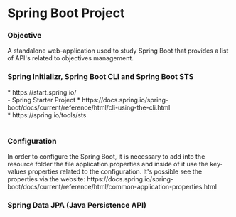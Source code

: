<h1>Spring Boot Project</h1>

<h3>Objective</h3>
A standalone web-application used to study Spring Boot that provides a list of API's related to objectives management.

<BR>
<h3>Spring Initializr, Spring Boot CLI and Spring Boot STS</h3>
* https://start.spring.io/<BR> - Spring Starter Project
* https://docs.spring.io/spring-boot/docs/current/reference/html/cli-using-the-cli.html<BR>
* https://spring.io/tools/sts<BR>

<BR>
<h3>Configuration</h3>
In order to configure the Spring Boot, it is necessary to add into the resource folder the file application.properties and inside of it use the key-values properties related to the configuration. It's possible see the properties via the website: https://docs.spring.io/spring-boot/docs/current/reference/html/common-application-properties.html
  
<BR>
<h3>Spring Data JPA (Java Persistence API)</h3>
